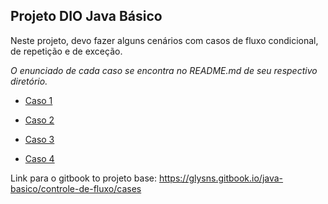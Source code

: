 ## Projeto DIO Java Básico

Neste projeto, devo fazer alguns cenários com casos de fluxo condicional, de repetição e de exceção.

*O enunciado de cada caso se encontra no README.md de seu respectivo diretório.*

* [Caso 1](/src/candidatura/caso1)

* [Caso 2](/src/candidatura/caso2)

* [Caso 3](/src/candidatura/caso3)

* [Caso 4](/src/candidatura/caso4)

Link para o gitbook to projeto base: <https://glysns.gitbook.io/java-basico/controle-de-fluxo/cases> 